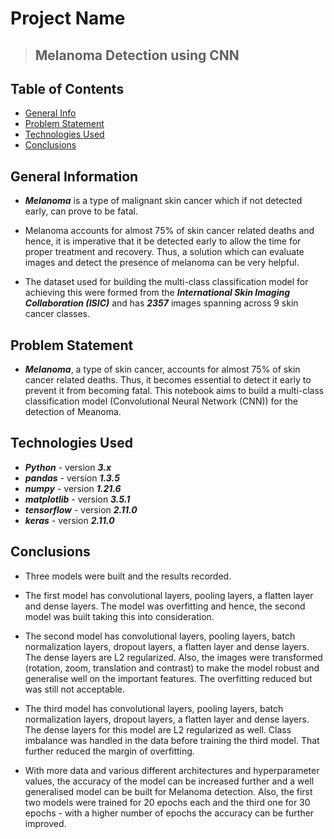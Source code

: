 # Project Name
> ## Melanoma Detection using CNN



## Table of Contents
* [General Info](#general-information)
* [Problem Statement](#problem-statement)
* [Technologies Used](#technologies-used)
* [Conclusions](#conclusions)



## General Information
- ***Melanoma*** is a type of malignant skin cancer which if not detected early, can prove to be fatal.

- Melanoma accounts for almost 75% of skin cancer related deaths and hence, it is imperative that it be detected early to allow the time for proper treatment and recovery. Thus, a solution which can evaluate images and detect the presence of melanoma can be very helpful.

- The dataset used for building the multi-class classification model for achieving this were formed from the ***International Skin Imaging Collaboration (ISIC)*** and has ***2357*** images spanning across 9 skin cancer classes.



## Problem Statement
- ***Melanoma***, a type of skin cancer, accounts for almost 75% of skin cancer related deaths. Thus, it becomes essential to detect it early to prevent it from becoming fatal. This notebook aims to build a multi-class classification model (Convolutional Neural Network (CNN)) for the detection of Meanoma.



## Technologies Used
- ***Python*** - version ***3.x***
- ***pandas*** - version ***1.3.5***
- ***numpy*** - version ***1.21.6***
- ***matplotlib*** - version ***3.5.1***
- ***tensorflow*** - version ***2.11.0***
- ***keras*** - version ***2.11.0***



## Conclusions
- Three models were built and the results recorded.

- The first model has convolutional layers, pooling layers, a flatten layer and dense layers. The model was overfitting and hence, the second model was built taking this into consideration.

- The second model has convolutional layers, pooling layers, batch normalization layers, dropout layers, a flatten layer and dense layers. The dense layers are L2 regularized. Also, the images were transformed (rotation, zoom, translation and contrast) to make the model robust and generalise well on the important features. The overfitting reduced but was still not acceptable.

- The third model has convolutional layers, pooling layers, batch normalization layers, dropout layers, a flatten layer and dense layers. The dense layers for this model are L2 regularized as well. Class imbalance was handled in the data before training the third model. That further reduced the margin of overfitting.

- With more data and various different architectures and hyperparameter values, the accuracy of the model can be increased further and a well generalised model can be built for Melanoma detection. Also, the first two models were trained for 20 epochs each and the third one for 30 epochs - with a higher number of epochs the accuracy can be further improved.
